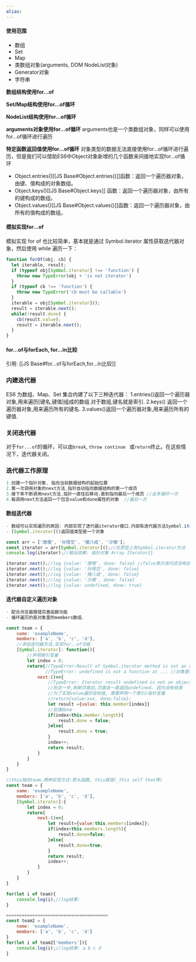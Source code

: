 ```yaml
---
alias:
---
```



#### 使用范围

* 数组
* Set
* Map
* 类数组对象(arguments, DOM NodeList对象)
* Generator对象
* 字符串

**数组结构使用for...of**

**Set/Map结构使用for...of循环**

**NodeList结构使用for...of循环**

**arguments对象使用for...of循环**
arguments也是一个类数组对象，同样可以使用for...of循环进行遍历

**特定函数返回值使用for...of循环**
对象类型的数据无法直接使用for...of循环进行遍历，但是我们可以借助ES6中Object对象新增的几个函数来间接地实现for...of循环
* Object.entries()[[JS Base#Object.entries()]]函数：返回一个遍历器对象，由键、值构成的对象数组。
* Object.keys()[[JS Base#Object.keys]] 函数：返回一个遍历器对象，由所有的键构成的数组。
* Object.values()[[JS Base#Object.values()]]函数：返回一个遍历器对象，由所有的值构成的数组。


#### 模拟实现for...of

模拟实现 for of 也比较简单，基本就是通过 Symbol.iterator 属性获取迭代器对象，然后使用 while 遍历一下：
```javascript
function forOf(obj, cb) {
  let iterable, result;
  if (typeof obj[Symbol.iterator] !== 'function') {
    throw new TypeError(obj + 'is not iterator')
  }
  if (typeof cb !== 'function') {
    throw new TypeError('cb must be callable')
  }
  iterable = obj[Symbol.iterator]();
  result = iterable.next();
  while(!result.done) {
    cb(result.value);
    result = iterable.next();
  }
}
```


#### for...of与forEach, for...in比较
引用: [[JS Base#for...of与forEach,for...in比较]]


### 内建迭代器
ES6 为数组、Map、Set 集合内建了以下三种迭代器：
1.entries()返回一个遍历器对象,用来遍历[键名,键值]组成的数组.对于数组,键名就是索引.
2.keys() 返回一个遍历器对象,用来遍历所有的键名.
3.values()返回一个遍历器对象,用来遍历所有的键值.


### 关闭迭代器
对于`for...of`的循环，可以由`break`, `throw continue `  或`return`终止。在这些情况下，迭代器关闭。


### 迭代器工作原理
```js
1.创建一个指针对象, 指向当前数据结构的起始位置
2.第一次调用对象的next方法,指针自动指向数据结构的第一个成员
3.接下来不断调用next方法,指针一直往后移动,直到指向最后一个成员 //会多循环一次
4.每调用next方法返回一个包含value和done属性的对象  //最后一次
```



#### 数组迭代器

```js
- 数组可以实现遍历的原因: 内部实现了迭代器iterator接口,内部有迭代器方法Symbol.iterator方法(在原型上的方法,通过浏览器可以查看到其原型上具有这个方法)
- [Symbol.iterator]()返回值类型是一个对象

const arr = ['唐僧', '孙悟空', '猪八戒', '沙僧'];
const iterator = arr[Symbol.iterator]();//在原型上有Symbol.iterator方法
console.log(iterator);//输出结果: 指针对象 Array Iterator{}

iterator.next();//log {value: '唐僧', done: false} //false表示迭代还没有结束
iterator.next();//log {value: '孙悟空', done: false}
iterator.next();//log {value: '猪八戒', done: false}
iterator.next();//log {value: '沙僧', done: false}
iterator.next();//log {value: undefined, done: true}

```



#### 迭代器自定义遍历对象

```js
- 配合浏览器报错完善函数功能
- 循环遍历的是对象里的members数组.

const team = {
    name: 'exampleName',
    members: ['a', 'b', 'c', 'd'],
    //添加迭代器方法,实现for..of功能
    [Symbol.iterator]: function(){
        //声明索引变量
        let index = 0;
        return{//TypeError:Result of Symbol.iterator method is not an object at... 
        	   //TypeError: undefined is not a function at ... //对象里需要next方法
        	next:()=>{
    			//TypeError: Iterator result undefined is not an object at ... 所以需要在next方法种也返回一个对象,对象的内容根据打印的结果来
    			//到这一步,刷新页面后,页面会一直返回undefined. 因为没有结束
    			//为了实现value遍历目标值, 需要声明一个索引/指针变量
    			//return{value:xxx, done:false};
                let result ={value: this.member[index]}
                //处理done
                if(index<this.member.length){
                    result.done = false;
                }else{
                    result.done = true;
                }
                index++;
                return result;
			}
    	}
    }
}

//this指向team.两种实现方式:箭头函数, this赋值(_this self that等)
const team = {
    name: 'exampleName',
    members: ['a', 'b', 'c', 'd'],
    [Symbol.iterator]:{
        let index = 0;
        return{
        	next:()=>{
    			let result={value:this.members[index]};
    			if(index<this.members.length){
                    result.done=false;
                }else{
                    result.done=true;
                }
    			return result;
				index++;
			}
    	}
    }
}

for(let i of team){
    console.log(i);//log结果: 
}

=======================================
const team2 = {
    name: 'exampleName',
    members: ['a', 'b', 'c', 'd']
}
for(let i of team2['members']){
    console.log(i);//log结果: a b c d
}
```
